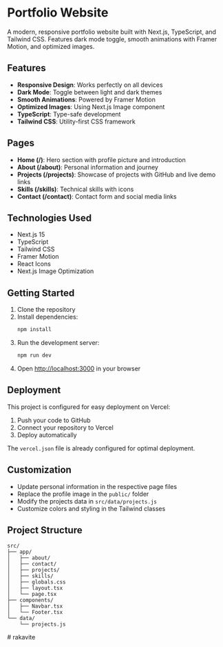 # Portfolio Website

A modern, responsive portfolio website built with Next.js, TypeScript, and Tailwind CSS. Features dark mode toggle, smooth animations with Framer Motion, and optimized images.

## Features

- **Responsive Design**: Works perfectly on all devices
- **Dark Mode**: Toggle between light and dark themes
- **Smooth Animations**: Powered by Framer Motion
- **Optimized Images**: Using Next.js Image component
- **TypeScript**: Type-safe development
- **Tailwind CSS**: Utility-first CSS framework

## Pages

- **Home (/)**: Hero section with profile picture and introduction
- **About (/about)**: Personal information and journey
- **Projects (/projects)**: Showcase of projects with GitHub and live demo links
- **Skills (/skills)**: Technical skills with icons
- **Contact (/contact)**: Contact form and social media links

## Technologies Used

- Next.js 15
- TypeScript
- Tailwind CSS
- Framer Motion
- React Icons
- Next.js Image Optimization

## Getting Started

1. Clone the repository
2. Install dependencies:
   ```bash
   npm install
   ```
3. Run the development server:
   ```bash
   npm run dev
   ```
4. Open [http://localhost:3000](http://localhost:3000) in your browser

## Deployment

This project is configured for easy deployment on Vercel:

1. Push your code to GitHub
2. Connect your repository to Vercel
3. Deploy automatically

The `vercel.json` file is already configured for optimal deployment.

## Customization

- Update personal information in the respective page files
- Replace the profile image in the `public/` folder
- Modify the projects data in `src/data/projects.js`
- Customize colors and styling in the Tailwind classes

## Project Structure

```
src/
├── app/
│   ├── about/
│   ├── contact/
│   ├── projects/
│   ├── skills/
│   ├── globals.css
│   ├── layout.tsx
│   └── page.tsx
├── components/
│   ├── Navbar.tsx
│   └── Footer.tsx
└── data/
    └── projects.js
```
#   r a k a v i t e  
 
